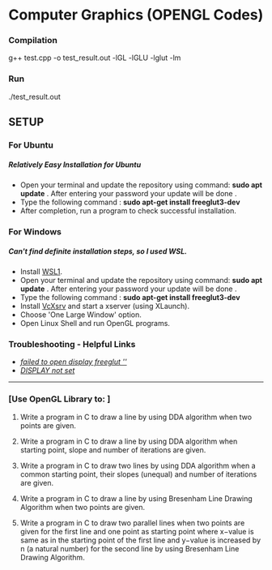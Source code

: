 # Computer Graphics (OPENGL Codes)

### Compilation
g++ test.cpp -o test_result.out -lGL -lGLU -lglut -lm

### Run 
./test_result.out


## SETUP
### For Ubuntu
##### Relatively Easy Installation for Ubuntu

* Open your terminal and update the repository using command: **sudo apt update** . After entering your password your update will be done .
* Type the following command : **sudo apt-get install freeglut3-dev**
* After completion, run a program to check successful installation.

### For Windows
##### Can't find definite installation steps, so I used WSL.

* Install [WSL1](https://docs.microsoft.com/en-us/windows/wsl/install).
* Open your terminal and update the repository using command: **sudo apt update** . After entering your password your update will be done .
* Type the following command : **sudo apt-get install freeglut3-dev**
* Install [VcXsrv](https://sourceforge.net/projects/vcxsrv/) and start a xserver (using XLaunch).
* Choose 'One Large Window' option. 
* Open Linux Shell and run OpenGL programs.

### Troubleshooting - Helpful Links
* [_failed to open display freeglut ''_](https://github.com/microsoft/WSL/issues/4106) 
* [_DISPLAY not set_](https://askubuntu.com/questions/432255/what-is-the-display-environment-variable)

--------------------------------------------------------------------------------

### [Use OpenGL Library to: ]

1. Write a program in C to draw a line by using DDA algorithm when two points are given.

2. Write a program in C to draw a line by using DDA algorithm when starting point, slope and number of iterations are given.

3. Write a program in C to draw two lines by using DDA algorithm when a common starting point, their slopes (unequal) and number of iterations are given.

4. Write a program in C to draw a line by using Bresenham Line Drawing Algorithm when two points are given.

5. Write a program in C to draw two parallel lines when two points are given for the first line and one point as starting point where x−value is same as in the starting point of the first line and y−value is increased by n (a natural number) for the second line by using Bresenham Line Drawing Algorithm.
